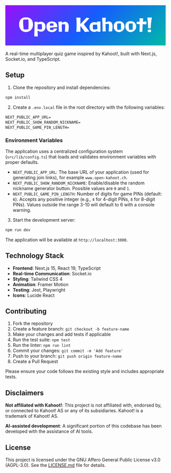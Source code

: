 <img src="banner.png" alt="Open Kahoot!" width="2000"/>

A real-time multiplayer quiz game inspired by Kahoot!, built with Next.js, Socket.io, and TypeScript.

## Setup

1. Clone the repository and install dependencies:
```bash
npm install
```

2. Create a `.env.local` file in the root directory with the following variables:
```
NEXT_PUBLIC_APP_URL=
NEXT_PUBLIC_SHOW_RANDOM_NICKNAME=
NEXT_PUBLIC_GAME_PIN_LENGTH=
```

### Environment Variables

The application uses a centralized configuration system (`src/lib/config.ts`) that loads and validates environment variables with proper defaults.

- `NEXT_PUBLIC_APP_URL`: The base URL of your application (used for generating join links), for example `www.open-kahoot.ch`.
- `NEXT_PUBLIC_SHOW_RANDOM_NICKNAME`: Enable/disable the random nickname generator button. Possible values are `0` and `1`.
- `NEXT_PUBLIC_GAME_PIN_LENGTH`: Number of digits for game PINs (default: `6`). Accepts any positive integer (e.g., `4` for 4-digit PINs, `8` for 8-digit PINs). Values outside the range 3-10 will default to 6 with a console warning.

3. Start the development server:
```bash
npm run dev
```

The application will be available at `http://localhost:3000`.

## Technology Stack

- **Frontend**: Next.js 15, React 19, TypeScript
- **Real-time Communication**: Socket.io
- **Styling**: Tailwind CSS 4
- **Animation**: Framer Motion
- **Testing**: Jest, Playwright
- **Icons**: Lucide React

## Contributing

1. Fork the repository
2. Create a feature branch: `git checkout -b feature-name`
3. Make your changes and add tests if applicable
4. Run the test suite: `npm test`
5. Run the linter: `npm run lint`
6. Commit your changes: `git commit -m 'Add feature'`
7. Push to your branch: `git push origin feature-name`
8. Create a Pull Request

Please ensure your code follows the existing style and includes appropriate tests.

## Disclaimers

**Not affiliated with Kahoot!**: This project is not affiliated with, endorsed by, or connected to Kahoot! AS or any of its subsidiaries. Kahoot! is a trademark of Kahoot! AS.

**AI-assisted development**: A significant portion of this codebase has been developed with the assistance of AI tools.

## License

This project is licensed under the GNU Affero General Public License v3.0 (AGPL-3.0). See the [LICENSE.md](LICENSE.md) file for details.
